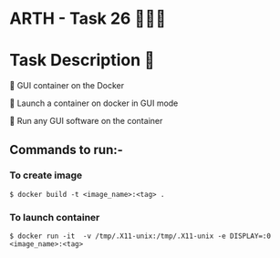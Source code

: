 # ARTH - Task 26 👨🏻‍💻 

# Task Description 📄

📌 GUI container on the Docker

🔅 Launch a container on docker in GUI mode 

🔅 Run any GUI software on the container

## Commands to run:-
### To create image

```$ docker build -t <image_name>:<tag> .```
  
### To launch container
```$ docker run -it  -v /tmp/.X11-unix:/tmp/.X11-unix -e DISPLAY=:0 <image_name>:<tag>```

